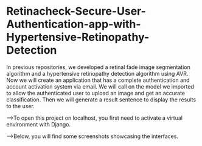 # Retinacheck-Secure-User-Authentication-app-with-Hypertensive-Retinopathy-Detection
In previous repositories, we developed a retinal fade image segmentation algorithm and a hypertensive retinopathy detection algorithm using AVR. Now we will create an application that has a complete authentication and account activation system via email. We will call on the model we imported to allow the authenticated user to upload an image and get an accurate classification. Then we will generate a result sentence to display the results to the user.

-->To open this project on localhost, you first need to activate a virtual environment with Django.




-->Below, you will find some screenshots showcasing the interfaces.

